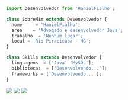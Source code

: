 ```js
import Desenvolvedor from 'HanielFialho';

class SobreMim extends Desenvolvedor {
  nome     = 'HanielFialho';
  area    = 'Advogado e desenvolvedor Java';
  trabalho  = 'Nenhum lugar';
  local = 'Rio Piracicaba - MG';
}

class Skills extends Desenvolvedor {
  linguagens  = ['Java' 'MySQL'];
  bibliotecas  = ['Desenvolvendo...'];
  frameworks = ['Desenvolvendo...'];
}
```

<p align="left">
  <a href="#" alt="Gmail">
  <img src="https://img.shields.io/badge/-Gmail-FF0000?style=flat-square&labelColor=FF0000&logo=gmail&logoColor=white&link=beedfialho@gmail.com" /></a>

  <a href="#" alt="Linkedin">
  <img src="https://img.shields.io/badge/-Linkedin-0e76a8?style=flat-square&logo=Linkedin&logoColor=white&link=https://www.linkedin.com/in/hanielfialho/" /></a>

  <a href="#" alt="Instagram">
  <img src="https://img.shields.io/badge/-Instagram-DF0174?style=flatsquare&labelColor=DF0174&logo=instagram&logoColor=white&link=https://www.instagram.com/haniel_fialho/"/></a>
</p>  
